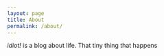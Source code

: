 ```yaml
---
layout: page
title: About
permalink: /about/
---
```


*idiot!* is a blog about life. That tiny thing that happens  

